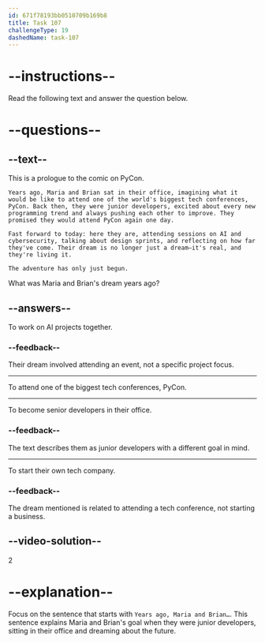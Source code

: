 ```yaml
---
id: 671f78193bb0510709b169b8
title: Task 107
challengeType: 19
dashedName: task-107
---
```


<!-- READING -->

# --instructions--

Read the following text and answer the question below.

# --questions--

## --text--

This is a prologue to the comic on PyCon.

`Years ago, Maria and Brian sat in their office, imagining what it would be like to attend one of the world's biggest tech conferences, PyCon. Back then, they were junior developers, excited about every new programming trend and always pushing each other to improve. They promised they would attend PyCon again one day.`

`Fast forward to today: here they are, attending sessions on AI and cybersecurity, talking about design sprints, and reflecting on how far they've come. Their dream is no longer just a dream—it's real, and they're living it.`

`The adventure has only just begun.`

What was Maria and Brian's dream years ago?

## --answers--

To work on AI projects together.

### --feedback--

Their dream involved attending an event, not a specific project focus.

---

To attend one of the biggest tech conferences, PyCon.

---

To become senior developers in their office.

### --feedback--

The text describes them as junior developers with a different goal in mind.

---

To start their own tech company.

### --feedback--

The dream mentioned is related to attending a tech conference, not starting a business.

## --video-solution--

2

# --explanation--

Focus on the sentence that starts with `Years ago, Maria and Brian…`. This sentence explains Maria and Brian's goal when they were junior developers, sitting in their office and dreaming about the future.

